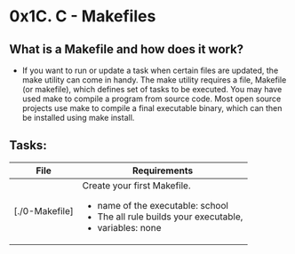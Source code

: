 # 0x1C. C - Makefiles

## What is a Makefile and how does it work?
- If you want to run or update a task when certain files are updated, the make utility can come in handy. The make utility requires a file, Makefile (or makefile), which defines set of tasks to be executed. You may have used make to compile a program from source code. Most open source projects use make to compile a final executable binary, which can then be installed using make install.

## Tasks:

| File | Requirements |
| ---- | ------------ |
| [./0-Makefile] | Create your first Makefile.<ul><li>name of the executable: school</li><li>The all rule builds your executable,</li><li>variables: none</li></ul> |
